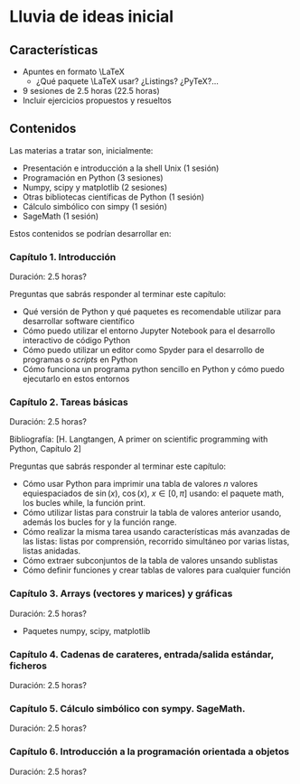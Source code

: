 # Lluvia de ideas inicial

## Características

* Apuntes en formato \LaTeX
    * ¿Qué paquete \LaTeX usar? ¿Listings? ¿PyTeX?...
* 9 sesiones de 2.5 horas (22.5 horas)
* Incluir ejercicios propuestos y resueltos

## Contenidos

Las materias a tratar son, inicialmente:

* Presentación e introducción a la shell Unix (1 sesión)
* Programación en Python (3 sesiones)
* Numpy, scipy y matplotlib (2 sesiones)
* Otras bibliotecas científicas de Python (1 sesión)
* Cálculo simbólico con simpy (1 sesión)
* SageMath (1 sesión)

Estos contenidos se podrían desarrollar en:

### Capítulo 1. Introducción

Duración: 2.5 horas?

Preguntas que sabrás responder al terminar este capítulo:
  * Qué versión de Python y qué paquetes es recomendable utilizar para desarrollar software científico
  * Cómo puedo utilizar el entorno Jupyter Notebook para el desarrollo interactivo de código Python
  * Cómo puedo utilizar un editor como Spyder para el desarrollo de programas o *scripts* en Python
  * Cómo funciona un programa python sencillo en Python y cómo puedo ejecutarlo en estos entornos


### Capítulo 2. Tareas básicas

Duración: 2.5 horas?

Bibliografía: [H. Langtangen, A primer on scientific programming with Python, Capítulo 2]

Preguntas que sabrás responder al terminar este capítulo:
  * Cómo usar Python para imprimir una tabla de valores $n$ valores
    equiespaciados de $\sin(x)$, $\cos(x)$, $x\in [0,\pi]$ usando: el
    paquete math, los bucles while, la función print.
  * Cómo utilizar listas para construir la tabla de valores anterior
    usando, además los bucles for y la función range.
  * Cómo realizar la misma tarea usando características más avanzadas
    de las listas: listas por comprensión, recorrido simultáneo por
    varias listas, listas anidadas.
  * Cómo extraer subconjuntos de la tabla de valores unsando sublistas
  * Cómo definir funciones y crear tablas de valores para cualquier función

### Capítulo 3. Arrays (vectores y marices) y gráficas

Duración: 2.5 horas?

* Paquetes numpy, scipy, matplotlib

### Capítulo 4. Cadenas de carateres, entrada/salida estándar, ficheros

Duración: 2.5 horas?

### Capítulo 5. Cálculo simbólico con sympy. SageMath.

Duración: 2.5 horas?

### Capítulo 6. Introducción a la programación orientada a objetos

Duración: 2.5 horas?
